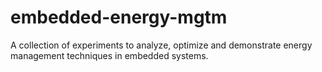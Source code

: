 # embedded-energy-mgtm
A collection of experiments to analyze, optimize and demonstrate energy management techniques in embedded systems.
